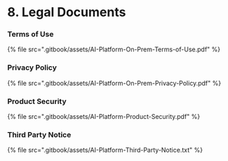 # 8. Legal Documents

### Terms of Use

{% file src=".gitbook/assets/AI-Platform-On-Prem-Terms-of-Use.pdf" %}

### Privacy Policy

{% file src=".gitbook/assets/AI-Platform-On-Prem-Privacy-Policy.pdf" %}

### Product Security

{% file src=".gitbook/assets/AI-Platform-Product-Security.pdf" %}

### Third Party Notice

{% file src=".gitbook/assets/AI-Platform-Third-Party-Notice.txt" %}

